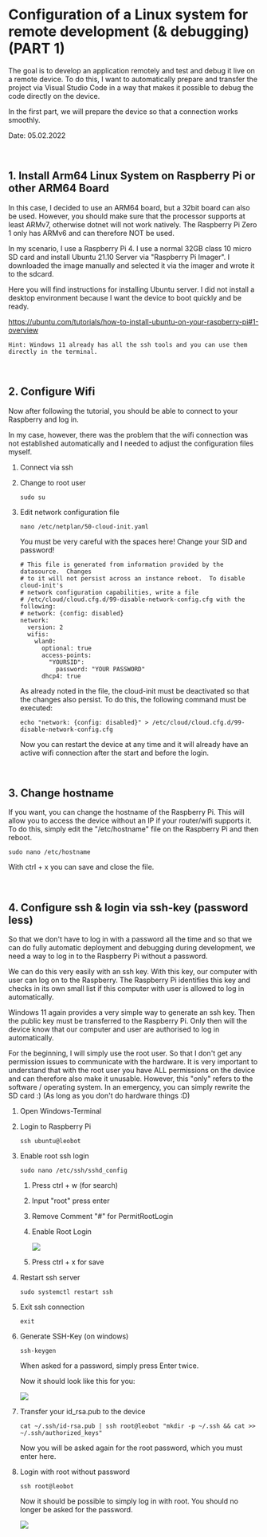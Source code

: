 # Configuration of a Linux system for remote development (& debugging) (PART 1)

The goal is to develop an application remotely and test and debug it live on a remote device. To do this, I want to automatically prepare and transfer the project via Visual Studio Code in a way that makes it possible to debug the code directly on the device.

In the first part, we will prepare the device so that a connection works smoothly.

Date: 05.02.2022

<br>

## 1. Install Arm64 Linux System on Raspberry Pi or other ARM64 Board
In this case, I decided to use an ARM64 board, but a 32bit board can also be used. However, you should make sure that the processor supports at least ARMv7, otherwise dotnet will not work natively. The Raspberry Pi Zero 1 only has ARMv6 and can therefore NOT be used.

In my scenario, I use a Raspberry Pi 4. I use a normal 32GB class 10 micro SD card and install Ubuntu 21.10 Server via "Raspberry Pi Imager". I downloaded the image manually and selected it via the imager and wrote it to the sdcard.

Here you will find instructions for installing Ubuntu server. I did not install a desktop environment because I want the device to boot quickly and be ready.

https://ubuntu.com/tutorials/how-to-install-ubuntu-on-your-raspberry-pi#1-overview

```
Hint: Windows 11 already has all the ssh tools and you can use them directly in the terminal.
```

<br>

## 2. Configure Wifi
Now after following the tutorial, you should be able to connect to your Raspberry and log in.

In my case, however, there was the problem that the wifi connection was not established automatically and I needed to adjust the configuration files myself.

1. Connect via ssh
2. Change to root user
   ```
   sudo su
   ```

3. Edit network configuration file
   ```
   nano /etc/netplan/50-cloud-init.yaml
   ```
   You must be very careful with the spaces here! Change your SID and password!
   ```
   # This file is generated from information provided by the datasource.  Changes
   # to it will not persist across an instance reboot.  To disable cloud-init's
   # network configuration capabilities, write a file
   # /etc/cloud/cloud.cfg.d/99-disable-network-config.cfg with the following:
   # network: {config: disabled}
   network:
     version: 2
     wifis:
       wlan0:
         optional: true
         access-points:
           "YOURSID":
             password: "YOUR PASSWORD"
         dhcp4: true
   ```
   As already noted in the file, the cloud-init must be deactivated so that the changes also persist. To do this, the following command must be executed:
   ```
   echo "network: {config: disabled}" > /etc/cloud/cloud.cfg.d/99-disable-network-config.cfg
   ```
   Now you can restart the device at any time and it will already have an active wifi connection after the start and before the login.

<br>

## 3. Change hostname
If you want, you can change the hostname of the Raspberry Pi. This will allow you to access the device without an IP if your router/wifi supports it. To do this, simply edit the "/etc/hostname" file on the Raspberry Pi and then reboot.

```
sudo nano /etc/hostname
```
With ctrl + x you can save and close the file.

<br>

## 4. Configure ssh & login via ssh-key (password less)
So that we don't have to log in with a password all the time and so that we can do fully automatic deployment and debugging during development, we need a way to log in to the Raspberry Pi without a password.

We can do this very easily with an ssh key. With this key, our computer with user can log on to the Raspberry. The Raspberry Pi identifies this key and checks in its own small list if this computer with user is allowed to log in automatically.

Windows 11 again provides a very simple way to generate an ssh key. Then the public key must be transferred to the Raspberry Pi. Only then will the device know that our computer and user are authorised to log in automatically.

For the beginning, I will simply use the root user. So that I don't get any permission issues to communicate with the hardware. It is very important to understand that with the root user you have ALL permissions on the device and can therefore also make it unusable. However, this "only" refers to the software / operating system. In an emergency, you can simply rewrite the SD card :) (As long as you don't do hardware things :D)

1. Open Windows-Terminal
2. Login to Raspberry Pi
   ```
   ssh ubuntu@leobot
   ```
3. Enable root ssh login
   ```
   sudo nano /etc/ssh/sshd_config
   ```

   1. Press ctrl + w (for search)
   2. Input "root" press enter
   3. Remove Comment "#" for PermitRootLogin
   4. Enable Root Login
   
      ![](./images/enable_root_login.png)
   5. Press ctrl + x for save
4. Restart ssh server
   ```
   sudo systemctl restart ssh
   ```
5. Exit ssh connection
   ```
   exit
   ```
6. Generate SSH-Key (on windows)
   ```
   ssh-keygen
   ```
   When asked for a password, simply press Enter twice. 

   Now it should look like this for you:

   ![](./images/ssh-keygen.png)

7. Transfer your id_rsa.pub to the device
   ```
   cat ~/.ssh/id-rsa.pub | ssh root@leobot "mkdir -p ~/.ssh && cat >> ~/.ssh/authorized_keys"
   ```

   Now you will be asked again for the root password, which you must enter here.

8. Login with root without password
   ```
   ssh root@leobot
   ```

   Now it should be possible to simply log in with root. You should no longer be asked for the password.

   ![](./images/root-login.png)

